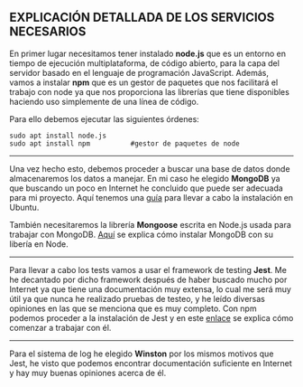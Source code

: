 ## EXPLICACIÓN DETALLADA DE LOS SERVICIOS NECESARIOS

En primer lugar necesitamos tener instalado **node.js** que es un entorno en tiempo de ejecución multiplataforma, de código abierto, para la capa del servidor basado en el lenguaje de programación JavaScript.
Además, vamos a instalar **npm** que es un gestor de paquetes que nos facilitará el trabajo con node ya que nos proporciona las librerías que tiene disponibles haciendo uso simplemente de una línea de código.

Para ello debemos ejecutar las siguientes órdenes:
~~~
sudo apt install node.js
sudo apt install npm          #gestor de paquetes de node
~~~

--------------------------------------------------------------------------

Una vez hecho esto, debemos proceder a buscar una base de datos donde almacenaremos los datos a manejar. En mi caso he elegido **MongoDB** ya que buscando un poco en Internet he concluido que puede ser adecuada para mi proyecto.
Aquí tenemos una [guía](https://www.digitalocean.com/community/tutorials/como-instalar-mongodb-en-ubuntu-18-04-es) para llevar a cabo la instalación en Ubuntu.

También necesitaremos la librería **Mongoose** escrita en Node.js usada para trabajar con MongoDB.
[Aquí](https://www.digitalocean.com/community/tutorials/how-to-integrate-mongodb-with-your-node-application-es) se explica cómo instalar MongoDB con su libería en Node.

--------------------------------------------------------------------------
Para llevar a cabo los tests vamos a usar el framework de testing **Jest**. Me he decantado por dicho framework después de haber buscado mucho por Internet ya que tiene una documentación muy extensa, lo cual me será muy útil ya que nunca he realizado pruebas de testeo, y he leído diversas opiniones en las que se menciona que es muy completo.
Con npm podemos proceder a la instalación de Jest y en este [enlace](https://jestjs.io/docs/es-ES/getting-started) se explica cómo comenzar a trabajar con él.

--------------------------------------------------------------------------
Para el sistema de log he elegido **Winston** por los mismos motivos que Jest, he visto que podemos encontrar documentación suficiente en Internet y hay muy buenas opiniones acerca de él.
